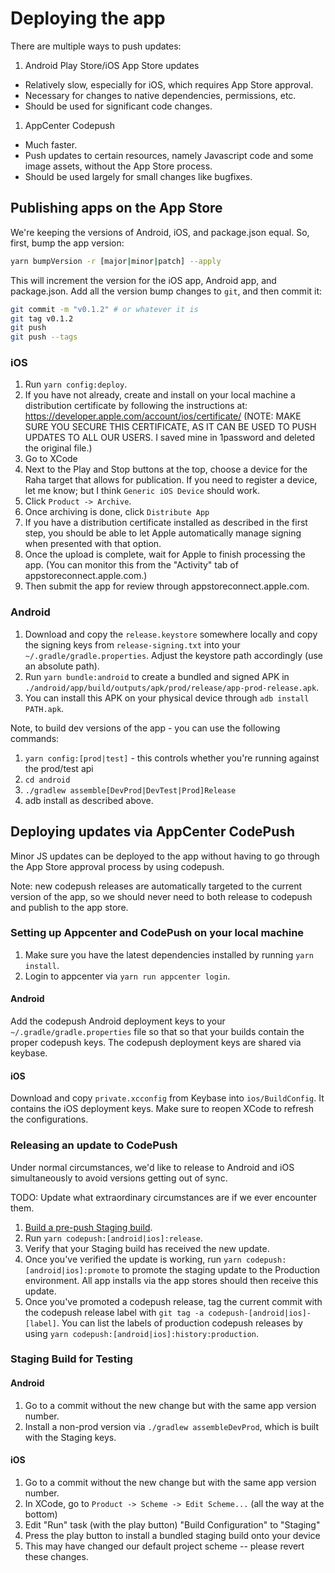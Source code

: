 # Deploying the app

There are multiple ways to push updates:

1. Android Play Store/iOS App Store updates

- Relatively slow, especially for iOS, which requires App Store approval.
- Necessary for changes to native dependencies, permissions, etc.
- Should be used for significant code changes.

1. AppCenter Codepush

- Much faster.
- Push updates to certain resources, namely Javascript code and some image
  assets, without the App Store process.
- Should be used largely for small changes like bugfixes.

## Publishing apps on the App Store

We're keeping the versions of Android, iOS, and package.json equal.
So, first, bump the app version:

```bash
yarn bumpVersion -r [major|minor|patch] --apply
```

This will increment the version for the iOS app, Android app, and package.json.
Add all the version bump changes to `git`, and then commit it:

```bash
git commit -m "v0.1.2" # or whatever it is
git tag v0.1.2
git push
git push --tags
```

### iOS

1. Run `yarn config:deploy`.
1. If you have not already, create and install on your local machine a
   distribution certificate by following the instructions at: https://developer.apple.com/account/ios/certificate/
   (NOTE: MAKE SURE YOU SECURE THIS CERTIFICATE, AS IT CAN BE USED TO PUSH UPDATES
   TO ALL OUR USERS. I saved mine in 1password and deleted the original file.)
1. Go to XCode
1. Next to the Play and Stop buttons at the top, choose a device for the Raha
   target that allows for publication. If you need to register a device, let me
   know; but I think `Generic iOS Device` should work.
1. Click `Product -> Archive`.
1. Once archiving is done, click `Distribute App`
1. If you have a distribution certificate installed as described in the first step, you
   should be able to let Apple automatically manage signing when presented with that
   option.
1. Once the upload is complete, wait for Apple to finish processing the app.
   (You can monitor this from the "Activity" tab of appstoreconnect.apple.com.)
1. Then submit the app for review through appstoreconnect.apple.com.

### Android

1.  Download and copy the `release.keystore` somewhere locally and copy the signing
    keys from `release-signing.txt` into your `~/.gradle/gradle.properties`.
    Adjust the keystore path accordingly (use an absolute path).
1.  Run `yarn bundle:android` to create a bundled and signed APK in
    `./android/app/build/outputs/apk/prod/release/app-prod-release.apk`.
1.  You can install this APK on your physical device through `adb install PATH.apk`.

Note, to build dev versions of the app - you can use the following commands:

1. `yarn config:[prod|test]` - this controls whether you're running against the prod/test api
1. `cd android`
1. `./gradlew assemble[DevProd|DevTest|Prod]Release`
1. adb install as described above.

## Deploying updates via AppCenter CodePush

Minor JS updates can be deployed to the app without having to go through the App Store
approval process by using codepush.

Note: new codepush releases are automatically targeted to the current version of the app,
so we should never need to both release to codepush and publish to the app store.

### Setting up Appcenter and CodePush on your local machine

1. Make sure you have the latest dependencies installed by running `yarn install`.
1. Login to appcenter via `yarn run appcenter login`.

#### Android

Add the codepush Android deployment keys to your `~/.gradle/gradle.properties` file so that
so that your builds contain the proper codepush keys. The codepush deployment keys
are shared via keybase.

#### iOS

Download and copy `private.xcconfig` from Keybase into `ios/BuildConfig`. It contains the
iOS deployment keys. Make sure to reopen XCode to refresh the configurations.

### Releasing an update to CodePush

Under normal circumstances, we'd like to release to Android and iOS simultaneously to avoid versions getting out of sync.

TODO: Update what extraordinary circumstances are if we ever encounter them.

1. [Build a pre-push Staging build](#staging-build-for-testing).
1. Run `yarn codepush:[android|ios]:release`.
1. Verify that your Staging build has received the new update.
1. Once you've verified the update is working, run `yarn codepush:[android|ios]:promote` to promote
   the staging update to the Production environment. All app installs via the app stores
   should then receive this update.
1. Once you've promoted a codepush release, tag the current commit with the codepush release label with
   `git tag -a codepush-[android|ios]-[label]`. You can list the labels of production codepush releases by
   using `yarn codepush:[android|ios]:history:production`.

### Staging Build for Testing

#### Android

1. Go to a commit without the new change but with the same app version number.
1. Install a non-prod version via `./gradlew assembleDevProd`, which is
   built with the Staging keys.

#### iOS

1. Go to a commit without the new change but with the same app version number.
1. In XCode, go to `Product -> Scheme -> Edit Scheme...` (all the way at the
   bottom)
1. Edit "Run" task (with the play button) "Build Configuration" to "Staging"
1. Press the play button to install a bundled staging build onto your device
1. This may have changed our default project scheme -- please revert these changes.
